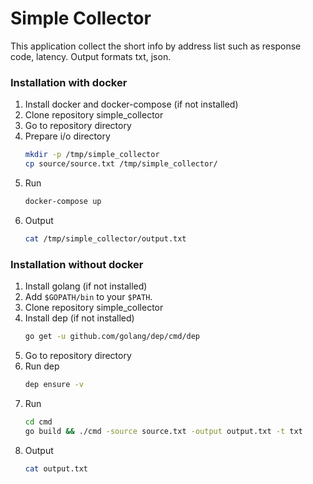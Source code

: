 # Simple Collector
This application collect the short info by address list such as response code, latency.
Output formats txt, json.

### Installation with docker
1. Install docker and docker-compose (if not installed)
2. Clone repository simple_collector
3. Go to repository directory
4. Prepare i/o directory
   ```bash
   mkdir -p /tmp/simple_collector
   cp source/source.txt /tmp/simple_collector/
   ```
5. Run
   ```bash
   docker-compose up
   ```
6. Output
   ```bash
   cat /tmp/simple_collector/output.txt
   ```

### Installation without docker
1. Install golang (if not installed)
2. Add `$GOPATH/bin` to your `$PATH`.
3. Clone repository simple_collector
4. Install dep (if not installed)
   ```bash
   go get -u github.com/golang/dep/cmd/dep
   ```
4. Go to repository directory
5. Run dep
   ```bash
   dep ensure -v
   ```
6. Run
   ```bash
   cd cmd
   go build && ./cmd -source source.txt -output output.txt -t txt
   ```
7. Output
   ```bash
   cat output.txt
   ```